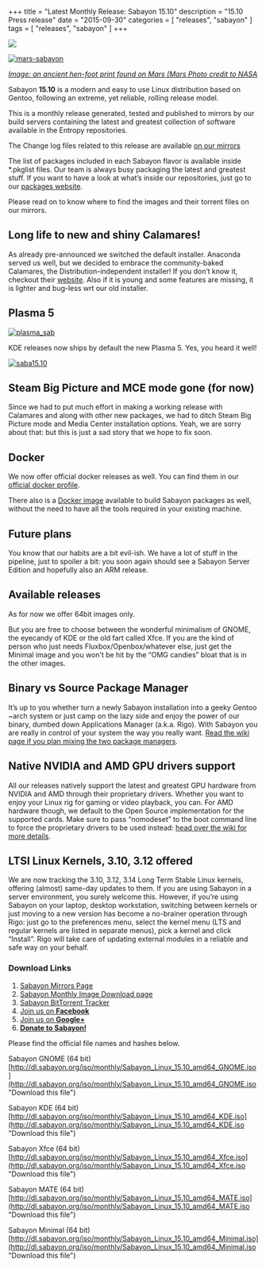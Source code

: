 +++
title = "Latest Monthly Release: Sabayon 15.10"
description = "15.10 Press release"
date = "2015-09-30"
categories = [ "releases", "sabayon" ]
tags = [
"releases",
"sabayon"
]
+++

![](/img/press-header-roll.png)

[![mars-sabayon](https://joostruis.files.wordpress.com/2015/09/mars-sabayon.jpg?w=581&h=439)](https://joostruis.files.wordpress.com/2015/09/mars-sabayon.jpg)

[*Image: an ancient hen-foot print found on Mars (Mars Photo credit to NASA*](https://joostruis.files.wordpress.com/2015/09/mars-sabayon.jpg)

Sabayon **15.10** is a modern and easy to use Linux distribution
based on Gentoo, following an extreme, yet reliable, rolling release model.

This is a monthly release generated, tested and published to mirrors
by our build servers containing the latest and greatest collection
of software available in the Entropy repositories.

The Change log files related to this release are available
[on our mirrors](http://dl.sabayon.org/iso/ChangeLogs/)

The list of packages included in each Sabayon flavor is available
inside \*.pkglist files.
Our team is always busy packaging the latest and greatest stuff.
If you want to have a look at what’s inside our repositories,
just go to our [packages website](https://packages.sabayon.org/).

Please read on to know where to find the images and
their torrent files on our mirrors.

## Long life to new and shiny Calamares!

As already pre-announced we switched the default installer.
Anaconda served us well,
but we decided to embrace the community-baked Calamares,
the Distribution-independent installer!
If you don’t know it, checkout their [website](http://calamares.io/).
Also if it is young and some features are missing,
it is lighter and bug-less wrt our old installer.

## Plasma 5

[![plasma_sab](https://joostruis.files.wordpress.com/2015/09/plasma_sab.png?w=582&h=217)](https://joostruis.files.wordpress.com/2015/09/plasma_sab.png)

KDE releases now ships by default the new Plasma 5. Yes, you heard it well!

[![saba15.10](https://joostruis.files.wordpress.com/2015/09/saba15-10.png?w=582&h=312)](https://joostruis.files.wordpress.com/2015/09/saba15-10.png)

## Steam Big Picture and MCE mode gone (for now)

Since we had to put much effort in making a working release with Calamares and
along with other new packages,
we had to ditch Steam Big Picture mode and Media Center installation options.
Yeah, we are sorry about that:
but this is just a sad story that we hope to fix soon.

## Docker

We now offer official docker releases as well.
You can find them in our
[official docker profile](https://hub.docker.com/r/sabayon).

There also is a [Docker image](https://hub.docker.com/r/sabayon/builder-amd64/)
available to build Sabayon packages as well,
without the need to have all the tools required in your existing machine.

## Future plans

You know that our habits are a bit evil-ish.
We have a lot of stuff in the pipeline, just to spoiler a bit:
you soon again should see a Sabayon Server Edition and
hopefully also an ARM release.

## Available releases

As for now we offer 64bit images only.

But you are free to choose between the wonderful minimalism of GNOME,
the eyecandy of KDE or the old fart called Xfce.
If you are the kind of person who just needs Fluxbox/Openbox/whatever else,
just get the Minimal image and
you won’t be hit by the “OMG candies” bloat that is in the other images.

## Binary vs Source Package Manager

It’s up to you whether turn a newly Sabayon installation
into a geeky Gentoo ~arch system or just camp on the lazy side and
enjoy the power of our binary, dumbed down Applications Manager (a.k.a. Rigo).
With Sabayon you are really in control of your system the way you really want.
[Read the wiki page if you plan mixing the two package managers](https://wiki.sabayon.org/index.php?title=HOWTO:_Safely_mix_Entropy_and_Portage).

## Native NVIDIA and AMD GPU drivers support

All our releases natively support the latest and greatest GPU hardware
from NVIDIA and AMD through their proprietary drivers.
Whether you want to enjoy your Linux rig for gaming or video playback, you can.
For AMD hardware though,
we default to the Open Source implementation for the supported cards.
Make sure to pass “nomodeset” to the boot command line
to force the proprietary drivers to be used instead:
[head over the wiki for more details](https://wiki.sabayon.org/index.php?title=HOWTO:_Get_AMD/ATI_or_Nvidia_Video_Cards_working_in_Sabayon#AMD_-_Open_Source_to_FGLRX).

## LTSI Linux Kernels, 3.10, 3.12 offered

We are now tracking the 3.10, 3.12, 3.14 Long Term Stable Linux kernels,
offering (almost) same-day updates to them.
If you are using Sabayon in a server environment, you surely welcome this.
However, if you’re using Sabayon on your laptop, desktop workstation,
switching between kernels or just moving to a new version
has become a no-brainer operation through Rigo:
just go to the preferences menu, select the kernel menu
(LTS and regular kernels are listed in separate menus),
pick a kernel and click “Install”.
Rigo will take care of updating external modules in a reliable and
safe way on your behalf.

### Download Links

1. [Sabayon Mirrors Page](http://www.sabayon.org/download)
1. [Sabayon Monthly Image Download page](http://dl.sabayon.org/iso/monthly/main.html)
1. [Sabayon BitTorrent Tracker](http://torrents.sabayon.org)
1. [Join us on **Facebook**](https://www.facebook.com/groups/36125411841)
1. [Join us on **Google+**](https://plus.google.com/+sabayon)
1. [**Donate to Sabayon!**](http://www.sabayon.org/donate)

Please find the official file names and hashes below.

Sabayon GNOME (64 bit) [http://dl.sabayon.org/iso/monthly/Sabayon_Linux_15.10_amd64_GNOME.iso](http://dl.sabayon.org/iso/monthly/Sabayon_Linux_15.10_amd64_GNOME.iso "Download this file")

Sabayon KDE (64 bit) [http://dl.sabayon.org/iso/monthly/Sabayon_Linux_15.10_amd64_KDE.iso](http://dl.sabayon.org/iso/monthly/Sabayon_Linux_15.10_amd64_KDE.iso "Download this file")

Sabayon Xfce (64 bit) [http://dl.sabayon.org/iso/monthly/Sabayon_Linux_15.10_amd64_Xfce.iso](http://dl.sabayon.org/iso/monthly/Sabayon_Linux_15.10_amd64_Xfce.iso "Download this file")

Sabayon MATE (64 bit) [http://dl.sabayon.org/iso/monthly/Sabayon_Linux_15.10_amd64_MATE.iso](http://dl.sabayon.org/iso/monthly/Sabayon_Linux_15.10_amd64_MATE.iso "Download this file")

Sabayon Minimal (64 bit) [http://dl.sabayon.org/iso/monthly/Sabayon_Linux_15.10_amd64_Minimal.iso](http://dl.sabayon.org/iso/monthly/Sabayon_Linux_15.10_amd64_Minimal.iso "Download this file")
